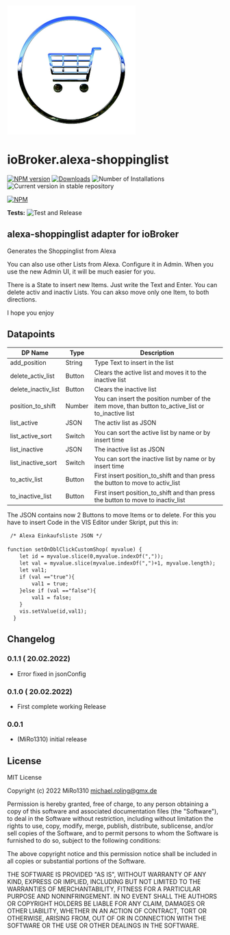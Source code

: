 ![Logo](admin/alexa-shoppinglist.png)
# ioBroker.alexa-shoppinglist

[![NPM version](https://img.shields.io/npm/v/iobroker.alexa-shoppinglist.svg)](https://www.npmjs.com/package/iobroker.alexa-shoppinglist)
[![Downloads](https://img.shields.io/npm/dm/iobroker.alexa-shoppinglist.svg)](https://www.npmjs.com/package/iobroker.alexa-shoppinglist)
![Number of Installations](https://iobroker.live/badges/alexa-shoppinglist-installed.svg)
![Current version in stable repository](https://iobroker.live/badges/alexa-shoppinglist-stable.svg)


[![NPM](https://nodei.co/npm/iobroker.alexa-shoppinglist.png?downloads=true)](https://nodei.co/npm/iobroker.alexa-shoppinglist/)

**Tests:** ![Test and Release](https://github.com/MiRo1310/ioBroker.alexa-shoppinglist/workflows/Test%20and%20Release/badge.svg)

## alexa-shoppinglist adapter for ioBroker

Generates the Shoppinglist from Alexa

You can also use other Lists from Alexa. Configure it in Admin. 
When you use the new Admin UI, it will be much easier for you.

There is a State to insert new Items. Just write the Text and Enter.
You can delete activ and inactiv Lists.
You can akso move only one Item, to both directions.

I hope you enjoy

## Datapoints

| DP Name                   | Type          | Description                       
|---------------------------|---------------|-----------------------------------
| add_position              | String        | Type Text to insert in the list                    
| delete_activ_list         | Button        | Clears the active list and moves it to the inactive list
| delete_inactiv_list       | Button        | Clears the inactive list
| position_to_shift         | Number        | You can insert the position number of the item move, than button to_active_list or to_inactive list   
| list_active               | JSON          | The activ list as JSON
| list_active_sort          | Switch        | You can sort the active list by name or by insert time
| list_inactive             | JSON          | The inactive list as JSON
| list_inactive_sort        | Switch        | You can sort the inactive list by name or by insert time
| to_activ_list             | Button        | First insert position_to_shift and than press the button to move to activ_list
| to_inactive_list          | Button        | First insert position_to_shift and than press the button to move to inactiv_list

The JSON contains now 2 Buttons to move Items or to delete.
For this you have to insert Code in the VIS Editor under Skript, put this in:
```
 /* Alexa Einkaufsliste JSON */

function setOnDblClickCustomShop( myvalue) {
    let id = myvalue.slice(0,myvalue.indexOf(","));
    let val = myvalue.slice(myvalue.indexOf(",")+1, myvalue.length);
    let val1;
    if (val =="true"){
        val1 = true;
    }else if (val =="false"){
        val1 = false;
    }
    vis.setValue(id,val1);
  }
  ```

## Changelog

### 0.1.1 ( 20.02.2022)
* Error fixed in jsonConfig

### 0.1.0 ( 20.02.2022)
* First complete working Release

### 0.0.1 
* (MiRo1310) initial release

## License
MIT License

Copyright (c) 2022 MiRo1310 <michael.roling@gmx.de>

Permission is hereby granted, free of charge, to any person obtaining a copy
of this software and associated documentation files (the "Software"), to deal
in the Software without restriction, including without limitation the rights
to use, copy, modify, merge, publish, distribute, sublicense, and/or sell
copies of the Software, and to permit persons to whom the Software is
furnished to do so, subject to the following conditions:

The above copyright notice and this permission notice shall be included in all
copies or substantial portions of the Software.

THE SOFTWARE IS PROVIDED "AS IS", WITHOUT WARRANTY OF ANY KIND, EXPRESS OR
IMPLIED, INCLUDING BUT NOT LIMITED TO THE WARRANTIES OF MERCHANTABILITY,
FITNESS FOR A PARTICULAR PURPOSE AND NONINFRINGEMENT. IN NO EVENT SHALL THE
AUTHORS OR COPYRIGHT HOLDERS BE LIABLE FOR ANY CLAIM, DAMAGES OR OTHER
LIABILITY, WHETHER IN AN ACTION OF CONTRACT, TORT OR OTHERWISE, ARISING FROM,
OUT OF OR IN CONNECTION WITH THE SOFTWARE OR THE USE OR OTHER DEALINGS IN THE
SOFTWARE.